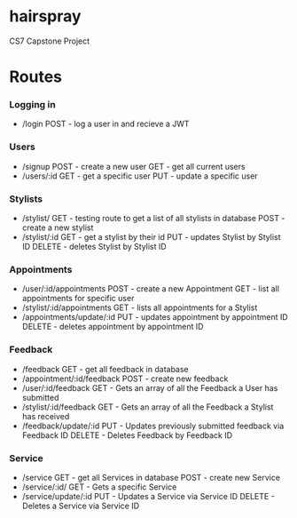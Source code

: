 # hairspray
CS7 Capstone Project

# Routes

### Logging in
- /login
POST - log a user in and recieve a JWT

### Users
- /signup
POST - create a new user
GET - get all current users
- /users/:id
GET - get a specific user
PUT - update a specific user

### Stylists
- /stylist/
GET - testing route to get a list of all stylists in database
POST - create a new stylist
- /stylist/:id
GET - get a stylist by their id
PUT - updates Stylist by Stylist ID
DELETE - deletes Stylist by Stylist ID

### Appointments
- /user/:id/appointments
POST - create a new Appointment
GET - list all appointments for specific user
- /stylist/:id/appointments
GET - lists all appointments for a Stylist
- /appointments/update/:id
PUT - updates appointment by appointment ID
DELETE - deletes appointment by appointment ID

### Feedback
- /feedback
GET - get all feedback in database
- /appointment/:id/feedback
POST - create new feedback
- /user/:id/feedback
GET - Gets an array of all the Feedback a User has submitted
- /stylist/:id/feedback
GET - Gets an array of all the Feedback a Stylist has received
- /feedback/update/:id
PUT - Updates previously submitted feedback via Feedback ID
DELETE - Deletes Feedback by Feedback ID

### Service
- /service
GET - get all Services in database
POST - create new Service
- /service/:id/
GET - Gets a specific Service
- /service/update/:id
PUT - Updates a Service via Service ID
DELETE - Deletes a Service via Service ID